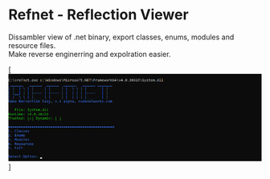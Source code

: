 # Refnet - Reflection Viewer
Dissambler view of .net binary, export classes, enums, modules and resource files.
<br>
Make reverse enginerring and expolration easier.

[![PEReader](https://github.com/proxytype/refnet/blob/main/27.png)]
